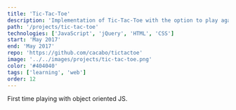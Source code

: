 ```yaml
---
title: 'Tic-Tac-Toe'
description: 'Implementation of Tic-Tac-Toe with the option to play against a CPU.'
path: '/projects/tic-tac-toe'
technologies: ['JavaScript', 'jQuery', 'HTML', 'CSS']
start: 'May 2017'
end: 'May 2017'
repo: 'https://github.com/cacabo/tictactoe'
image: '../../images/projects/tic-tac-toe.png'
color: '#404040'
tags: ['learning', 'web']
order: 12
---
```


First time playing with object oriented JS.
